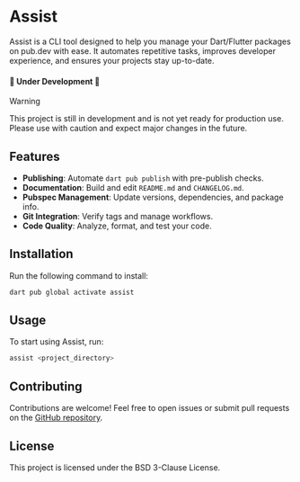 # Assist

Assist is a CLI tool designed to help you manage your Dart/Flutter packages
on pub.dev with ease. It automates repetitive tasks, improves developer
experience, and ensures your projects stay up-to-date.

#### 🚧 Under Development 🚧
> [!WARNING]
> This project is still in development and is not yet ready for production use.  
> Please use with caution and expect major changes in the future.

## Features

- **Publishing**: Automate `dart pub publish` with pre-publish checks.
- **Documentation**: Build and edit `README.md` and `CHANGELOG.md`.
- **Pubspec Management**: Update versions, dependencies, and package info.
- **Git Integration**: Verify tags and manage workflows.
- **Code Quality**: Analyze, format, and test your code.

## Installation

Run the following command to install:

```bash
dart pub global activate assist
```

## Usage

To start using Assist, run:

```bash
assist <project_directory>
```

## Contributing

Contributions are welcome! Feel free to open issues or submit pull requests
on the [GitHub repository](https://github.com/salah-rashad/assist).

## License

This project is licensed under the BSD 3-Clause License.
